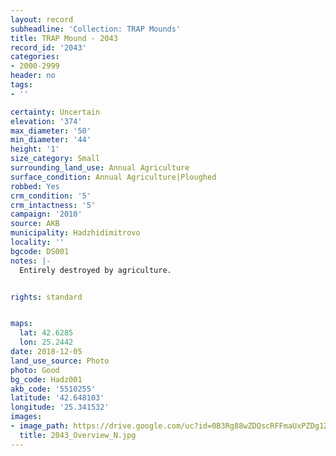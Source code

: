 ```yaml
---
layout: record
subheadline: 'Collection: TRAP Mounds'
title: TRAP Mound - 2043
record_id: '2043'
categories:
- 2000-2999
header: no
tags:
- ''

certainty: Uncertain
elevation: '374'
max_diameter: '50'
min_diameter: '44'
height: '1'
size_category: Small
surrounding_land_use: Annual Agriculture
surface_condition: Annual Agriculture|Ploughed
robbed: Yes
crm_condition: '5'
crm_intactness: '5'
campaign: '2010'
source: AKB
municipality: Hadzhidimitrovo
locality: ''
bgcode: DS001
notes: |-
  Entirely destroyed by agriculture.


rights: standard


maps:
  lat: 42.6285
  lon: 25.2442
date: 2018-12-05
land_use_source: Photo
photo: Good
bg_code: Hadz001
akb_code: '5510255'
latitude: '42.648103'
longitude: '25.341532'
images:
- image_path: https://drive.google.com/uc?id=0B3Rg88wZDQscRFFmaUxPZDg1ZGs
  title: 2043_Overview_N.jpg
---
```

